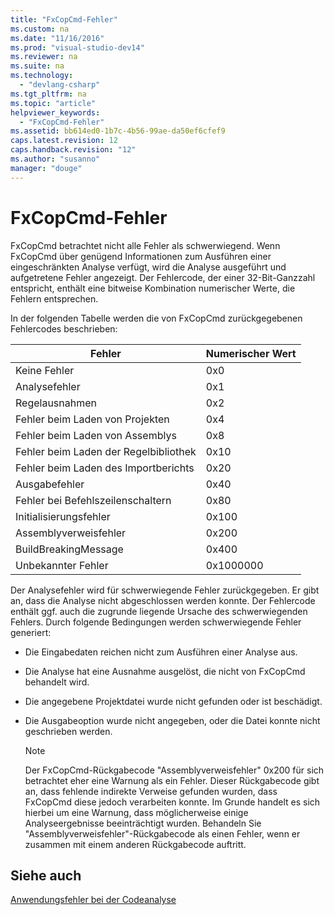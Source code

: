 ```yaml
---
title: "FxCopCmd-Fehler"
ms.custom: na
ms.date: "11/16/2016"
ms.prod: "visual-studio-dev14"
ms.reviewer: na
ms.suite: na
ms.technology: 
  - "devlang-csharp"
ms.tgt_pltfrm: na
ms.topic: "article"
helpviewer_keywords: 
  - "FxCopCmd-Fehler"
ms.assetid: bb614ed0-1b7c-4b56-99ae-da50ef6cfef9
caps.latest.revision: 12
caps.handback.revision: "12"
ms.author: "susanno"
manager: "douge"
---
```

# FxCopCmd-Fehler
FxCopCmd betrachtet nicht alle Fehler als schwerwiegend.  Wenn FxCopCmd über genügend Informationen zum Ausführen einer eingeschränkten Analyse verfügt, wird die Analyse ausgeführt und aufgetretene Fehler angezeigt.  Der Fehlercode, der einer 32\-Bit\-Ganzzahl entspricht, enthält eine bitweise Kombination numerischer Werte, die Fehlern entsprechen.  
  
 In der folgenden Tabelle werden die von FxCopCmd zurückgegebenen Fehlercodes beschrieben:  
  
|Fehler|Numerischer Wert|  
|------------|----------------------|  
|Keine Fehler|0x0|  
|Analysefehler|0x1|  
|Regelausnahmen|0x2|  
|Fehler beim Laden von Projekten|0x4|  
|Fehler beim Laden von Assemblys|0x8|  
|Fehler beim Laden der Regelbibliothek|0x10|  
|Fehler beim Laden des Importberichts|0x20|  
|Ausgabefehler|0x40|  
|Fehler bei Befehlszeilenschaltern|0x80|  
|Initialisierungsfehler|0x100|  
|Assemblyverweisfehler|0x200|  
|BuildBreakingMessage|0x400|  
|Unbekannter Fehler|0x1000000|  
  
 Der Analysefehler wird für schwerwiegende Fehler zurückgegeben.  Er gibt an, dass die Analyse nicht abgeschlossen werden konnte.  Der Fehlercode enthält ggf. auch die zugrunde liegende Ursache des schwerwiegenden Fehlers.  Durch folgende Bedingungen werden schwerwiegende Fehler generiert:  
  
-   Die Eingabedaten reichen nicht zum Ausführen einer Analyse aus.  
  
-   Die Analyse hat eine Ausnahme ausgelöst, die nicht von FxCopCmd behandelt wird.  
  
-   Die angegebene Projektdatei wurde nicht gefunden oder ist beschädigt.  
  
-   Die Ausgabeoption wurde nicht angegeben, oder die Datei konnte nicht geschrieben werden.  
  
    > [!NOTE]
    >  Der FxCopCmd\-Rückgabecode "Assemblyverweisfehler" 0x200 für sich betrachtet eher eine Warnung als ein Fehler.  Dieser Rückgabecode gibt an, dass fehlende indirekte Verweise gefunden wurden, dass FxCopCmd diese jedoch verarbeiten konnte.  Im Grunde handelt es sich hierbei um eine Warnung, dass möglicherweise einige Analyseergebnisse beeinträchtigt wurden.  Behandeln Sie "Assemblyverweisfehler"\-Rückgabecode als einen Fehler, wenn er zusammen mit einem anderen Rückgabecode auftritt.  
  
## Siehe auch  
 [Anwendungsfehler bei der Codeanalyse](../Topic/Code%20Analysis%20Application%20Errors.md)